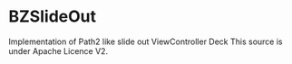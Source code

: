 BZSlideOut
==========

Implementation of Path2 like slide out ViewController Deck
This source is under Apache Licence V2.
